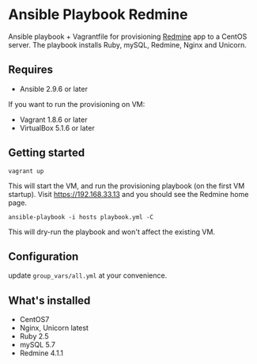 # Ansible Playbook Redmine

Ansible playbook + Vagrantfile for provisioning [Redmine](https://www.redmine.org/) app to a CentOS server. The playbook installs Ruby, mySQL, Redmine, Nginx and Unicorn.

## Requires

* Ansible 2.9.6 or later

If you want to run the provisioning on VM:
* Vagrant 1.8.6 or later
* VirtualBox 5.1.6 or later

## Getting started

```
vagrant up
```

This will start the VM, and run the provisioning playbook (on the first VM startup).
Visit https://192.168.33.13 and you should see the Redmine home page.


```
ansible-playbook -i hosts playbook.yml -C
```

This will dry-run the playbook and won't affect the existing VM.

## Configuration

update `group_vars/all.yml` at your convenience.

## What's installed

- CentOS7
- Nginx, Unicorn latest
- Ruby 2.5
- mySQL 5.7
- Redmine 4.1.1
